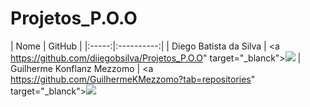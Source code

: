 # Projetos_P.O.O
| Nome | GitHub | |:-----:|:----------:| | Diego Batista da Silva | <a https://github.com/diiegobsilva/Projetos_P.O.O" target="_blanck"><img src = "https://img.shields.io/badge/GitHub-100000?style=for-the-badge&logo=github&logoColor=white" target="_blank"></a> | Guilherme Konflanz Mezzomo | <a https://github.com/GuilhermeKMezzomo?tab=repositories" target="_blanck"><img src = "https://img.shields.io/badge/GitHub-100000?style=for-the-badge&logo=github&logoColor=white" target="_blank"></a>
